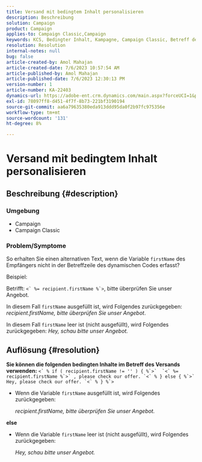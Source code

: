 ```yaml
---
title: Versand mit bedingtem Inhalt personalisieren
description: Beschreibung
solution: Campaign
product: Campaign
applies-to: Campaign Classic,Campaign
keywords: KCS, Bedingter Inhalt, Kampagne, Campaign Classic, Betreff der Bereitstellung
resolution: Resolution
internal-notes: null
bug: false
article-created-by: Amol Mahajan
article-created-date: 7/6/2023 10:57:54 AM
article-published-by: Amol Mahajan
article-published-date: 7/6/2023 12:30:13 PM
version-number: 1
article-number: KA-22403
dynamics-url: https://adobe-ent.crm.dynamics.com/main.aspx?forceUCI=1&pagetype=entityrecord&etn=knowledgearticle&id=9afd06f3-eb1b-ee11-8f6e-6045bd006b4b
exl-id: 78097ff8-d451-4f7f-8b73-221bf3190194
source-git-commit: aa6a79635380eda913ddd95da0f2b97fc975356e
workflow-type: tm+mt
source-wordcount: '131'
ht-degree: 8%

---
```


# Versand mit bedingtem Inhalt personalisieren

## Beschreibung {#description}


### <b>Umgebung</b>

- Campaign
- Campaign Classic




### <b>Problem/Symptome</b>

So erhalten Sie einen alternativen Text, wenn die Variable `firstName` des Empfängers nicht in der Betreffzeile des dynamischen Codes erfasst?

Beispiel:

Betrifft: ``<` %= recipient.firstName %`>``, bitte überprüfen Sie unser Angebot.

In diesem Fall `firstName` ausgefüllt ist, wird Folgendes zurückgegeben: *recipient.firstName, bitte überprüfen Sie unser Angebot*.

In diesem Fall `firstName` leer ist (nicht ausgefüllt), wird Folgendes zurückgegeben: *Hey, schau bitte unser Angebot.*




## Auflösung {#resolution}

<b>Sie können die folgenden bedingten Inhalte im Betreff des Versands verwenden:</b>
``<` % if ( recipient.firstName != '' ) { %`>`  `<` %= recipient.firstName %`>` , please check our offer. `<` % } else { %`>`  Hey, please check our offer. `<` % } %`>``

- Wenn die Variable `firstName` ausgefüllt ist, wird Folgendes zurückgegeben:

  *recipient.firstName, bitte überprüfen Sie unser Angebot.*


<b>else</b>

- Wenn die Variable `firstName` leer ist (nicht ausgefüllt), wird Folgendes zurückgegeben:

  *Hey, schau bitte unser Angebot.*
